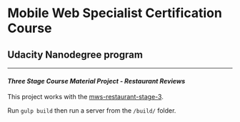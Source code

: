 # Mobile Web Specialist Certification Course
## Udacity Nanodegree program
---
#### _Three Stage Course Material Project - Restaurant Reviews_

This project works with the [mws-restaurant-stage-3](https://github.com/udacity/mws-restaurant-stage-3).

Run `gulp build` then run a server from the `/build/` folder.
